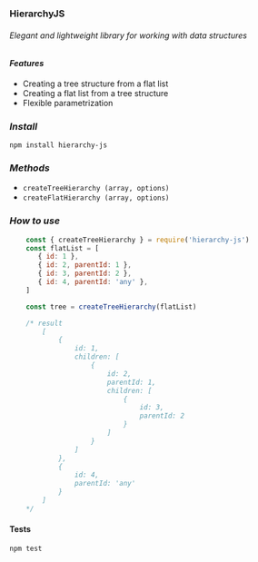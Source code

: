 ### HierarchyJS

###### _Elegant and lightweight library for working with data structures_

#### _Features_

* Creating a tree structure from a flat list
* Creating a flat list from a tree structure
* Flexible parametrization

### _Install_

```apacheconfig
npm install hierarchy-js
```

### _Methods_
* `createTreeHierarchy (array, options)`
* `createFlatHierarchy (array, options)`


### _How to use_

```javascript
    const { createTreeHierarchy } = require('hierarchy-js')
    const flatList = [
       { id: 1 },
       { id: 2, parentId: 1 },
       { id: 3, parentId: 2 },
       { id: 4, parentId: 'any' },
    ]

    const tree = createTreeHierarchy(flatList)

    /* result
        [
            {
                id: 1,
                children: [
                    {
                        id: 2,
                        parentId: 1,
                        children: [
                            {
                                id: 3,
                                parentId: 2
                            }
                        ]
                    }
                ]
            },
            {
                id: 4,
                parentId: 'any'
            }
        ]
    */

```

#### Tests
```apacheconfig
npm test
```
